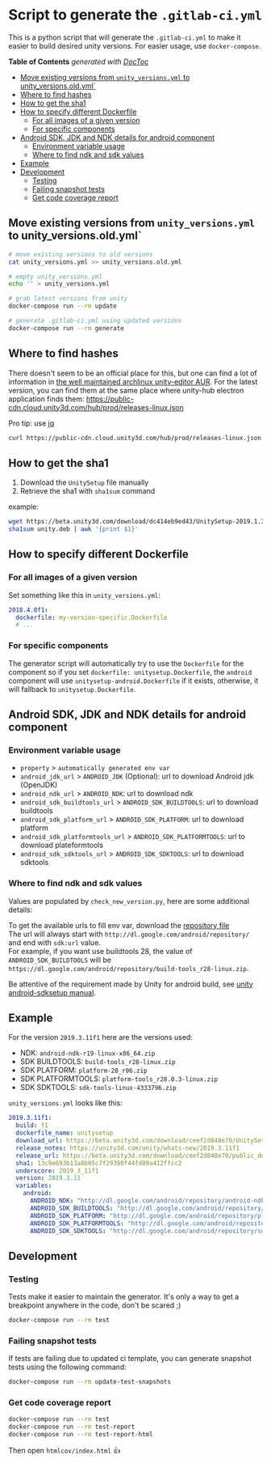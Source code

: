 # Script to generate the `.gitlab-ci.yml`

This is a python script that will generate the `.gitlab-ci.yml` to make it easier to build desired unity versions. For easier usage, use `docker-compose`.

<!-- START doctoc generated TOC please keep comment here to allow auto update -->
<!-- DON'T EDIT THIS SECTION, INSTEAD RE-RUN doctoc TO UPDATE -->
**Table of Contents**  *generated with [DocToc](https://github.com/thlorenz/doctoc)*

- [Move existing versions from `unity_versions.yml` to unity_versions.old.yml`](#move-existing-versions-from-unity_versionsyml-to-unity_versionsoldyml)
- [Where to find hashes](#where-to-find-hashes)
- [How to get the sha1](#how-to-get-the-sha1)
- [How to specify different Dockerfile](#how-to-specify-different-dockerfile)
    - [For all images of a given version](#for-all-images-of-a-given-version)
    - [For specific components](#for-specific-components)
- [Android SDK, JDK and NDK details for android component](#android-sdk-jdk-and-ndk-details-for-android-component)
    - [Environment variable usage](#environment-variable-usage)
    - [Where to find ndk and sdk values](#where-to-find-ndk-and-sdk-values)
- [Example](#example)
- [Development](#development)
    - [Testing](#testing)
    - [Failing snapshot tests](#failing-snapshot-tests)
    - [Get code coverage report](#get-code-coverage-report)

<!-- END doctoc generated TOC please keep comment here to allow auto update -->

## Move existing versions from `unity_versions.yml` to unity_versions.old.yml`

```bash
# move existing versions to old versions
cat unity_versions.yml >> unity_versions.old.yml

# empty unity_versions.yml
echo '' > unity_versions.yml

# grab latest versions from unity
docker-compose run --rm update

# generate .gitlab-ci.yml using updated versions
docker-compose run --rm generate
```

## Where to find hashes

There doesn't seem to be an official place for this, but one can find a lot of information in [the well maintained archlinux unity-editor AUR](https://aur.archlinux.org/cgit/aur.git/?h=unity-editor). For the latest version, you can find them at the same place where unity-hub electron application finds them: https://public-cdn.cloud.unity3d.com/hub/prod/releases-linux.json

Pro tip: use [jq](https://stedolan.github.io/jq/)

```bash
curl https://public-cdn.cloud.unity3d.com/hub/prod/releases-linux.json | jq '.'
```

## How to get the sha1

1. Download the `UnitySetup` file manually
2. Retrieve the sha1 with `sha1sum` command

example:

```bash
wget https://beta.unity3d.com/download/dc414eb9ed43/UnitySetup-2019.1.3f1 -O unity.deb
sha1sum unity.deb | awk '{print $1}'
```

## How to specify different Dockerfile

### For all images of a given version

Set something like this in `unity_versions.yml`:

```yaml
2018.4.0f1:
  dockerfile: my-version-specific.Dockerfile
  # ...
```

### For specific components

The generator script will automatically try to use the `Dockerfile` for the component so if you set `dockerfile: unitysetup.Dockerfile`, the `android` component will use `unitysetup-android.Dockerfile` if it exists, otherwise, it will fallback to `unitysetup.Dockerfile`.

## Android SDK, JDK and NDK details for android component

### Environment variable usage

* `property` > `automatically generated env var`
* `android_jdk_url` > `ANDROID_JDK` (Optional): url to download Android jdk (OpenJDK)  
* `android_ndk_url` > `ANDROID_NDK`: url to download ndk  
* `android_sdk_buildtools_url` > `ANDROID_SDK_BUILDTOOLS`: url to download buildtools  
* `android_sdk_platform_url` > `ANDROID_SDK_PLATFORM`: url to download platform  
* `android_sdk_platformtools_url` > `ANDROID_SDK_PLATFORMTOOLS`: url to download plateformtools  
* `android_sdk_sdktools_url` > `ANDROID_SDK_SDKTOOLS`: url to download sdktools

### Where to find ndk and sdk values

Values are populated by `check_new_version.py`, here are some additional details:

To get the available urls to fill env var, download the [repository file](http://dl.google.com/android/repository/repository-11.xml)  
The url will always start with `http://dl.google.com/android/repository/` and end with `sdk:url` value.  
For example, if you want use buildtools 28, the value of `ANDROID_SDK_BUILDTOOLS` will be `https://dl.google.com/android/repository/build-tools_r28-linux.zip`.  

Be attentive of the requirement made by Unity for android build, see [unity android-sdksetup manual](https://docs.unity3d.com/Manual/android-sdksetup.html).

## Example

For the version `2019.3.11f1` here are the versions used:
  
* NDK: `android-ndk-r19-linux-x86_64.zip`  
* SDK BUILDTOOLS: `build-tools_r28-linux.zip`  
* SDK PLATFORM: `platform-28_r06.zip`  
* SDK PLATFORMTOOLS: `platform-tools_r28.0.3-linux.zip`  
* SDK SDKTOOLS: `sdk-tools-linux-4333796.zip`  

`unity_versions.yml` looks like this:
  
```yaml
2019.3.11f1:
  build: f1
  dockerfile_name: unitysetup
  download_url: https://beta.unity3d.com/download/ceef2d848e70/UnitySetup-2019.3.11f1
  release_notes: https://unity3d.com/unity/whats-new/2019.3.11f1
  release_url: https://beta.unity3d.com/download/ceef2d848e70/public_download.html
  sha1: 13c9e693b13a8b05c7f29390f44fd89a412ffcc2
  underscore: 2019_3_11f1
  version: 2019.3.11
  variables:
    android:
      ANDROID_NDK: "http://dl.google.com/android/repository/android-ndk-r19-linux-x86_64.zip"
      ANDROID_SDK_BUILDTOOLS: "http://dl.google.com/android/repository/build-tools_r28-linux.zip"
      ANDROID_SDK_PLATFORM: "http://dl.google.com/android/repository/platform-28_r06.zip"
      ANDROID_SDK_PLATFORMTOOLS: "http://dl.google.com/android/repository/platform-tools_r28.0.3-linux.zip"
      ANDROID_SDK_SDKTOOLS: "http://dl.google.com/android/repository/sdk-tools-linux-4333796.zip"
```

## Development

### Testing

Tests make it easier to maintain the generator. It's only a way to get a breakpoint anywhere in the code, don't be scared ;)

```bash
docker-compose run --rm test
```

### Failing snapshot tests

If tests are failing due to updated ci template, you can generate snapshot tests using the following command:

```bash
docker-compose run --rm update-test-snapshots
```

### Get code coverage report

```bash
docker-compose run --rm test
docker-compose run --rm test-report
docker-compose run --rm test-report-html
```

Then open `htmlcov/index.html` :+1:
